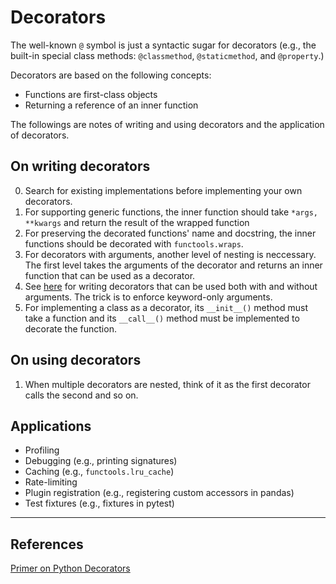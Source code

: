 # Decorators

The well-known `@` symbol is just a syntactic sugar for decorators (e.g., the built-in special class methods: `@classmethod`, `@staticmethod`, and `@property`.) 

Decorators are based on the following concepts:
- Functions are first-class objects
- Returning a reference of an inner function

The followings are notes of writing and using decorators and the application of decorators.

## On writing decorators
0. Search for existing implementations before implementing your own decorators.
1. For supporting generic functions, the inner function should take `*args, **kwargs` and return the result of the wrapped function
2. For preserving the decorated functions' name and docstring, the inner functions should be decorated with `functools.wraps`.
3. For decorators with arguments, another level of nesting is neccessary. The first level takes the arguments of the decorator and returns an inner function that can be used as a decorator.
4. See [here][flexible_decorators] for writing decorators that can be used both with and without arguments. The trick is to enforce keyword-only arguments.
5. For implementing a class as a decorator, its `__init__()` method must take a function and its `__call__()` method must be implemented to decorate the function.

## On using decorators
1. When multiple decorators are nested, think of it as the first decorator calls the second and so on.

## Applications
- Profiling
- Debugging (e.g., printing signatures)
- Caching (e.g., `functools.lru_cache`)
- Rate-limiting
- Plugin registration (e.g., registering custom accessors in pandas)
- Test fixtures (e.g., fixtures in pytest)

---
## References
[Primer on Python Decorators](https://realpython.com/primer-on-python-decorators/)

[flexible_decorators]: https://realpython.com/primer-on-python-decorators/#both-please-but-never-mind-the-bread 
